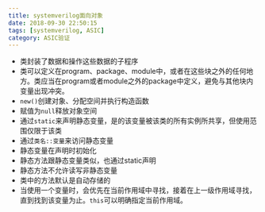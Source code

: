 ```yaml
---
title: systemverilog面向对象
date: 2018-09-30 22:50:15
tags: [systemverilog, ASIC]
category: ASIC验证
---
```


* 类封装了数据和操作这些数据的子程序
* 类可以定义在program、package、module中，或者在这些块之外的任何地方。类应当在program或者module之外的package中定义，避免与其他块内变量出现冲突。
* `new()`创建对象、分配空间并执行构造函数
* 赋值为`null`释放对象空间
* 通过`static`来声明静态变量，是的该变量被该类的所有实例所共享，但使用范围仅限于该类
* 通过`类名::变量`来访问静态变量
* 静态变量在声明时初始化
* 静态方法跟静态变量类似，也通过static声明
* 静态方法不允许读写非静态变量
* 类中的方法默认是自动存储的
* 当使用一个变量时，会优先在当前作用域中寻找，接着在上一级作用域寻找，直到找到该变量为止。`this`可以明确指定当前作用域。

<!-- more -->
